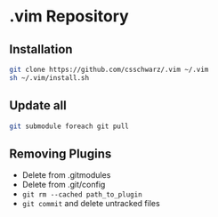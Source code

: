 # .vim Repository

## Installation

```bash
git clone https://github.com/csschwarz/.vim ~/.vim
sh ~/.vim/install.sh
```

## Update all

```bash
git submodule foreach git pull
```

## Removing Plugins
- Delete from .gitmodules
- Delete from .git/config
- `git rm --cached path_to_plugin`
- `git commit` and delete untracked files

